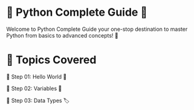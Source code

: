 # 🐍 Python Complete Guide 🚀
Welcome to Python Complete Guide  your one-stop destination to master Python from basics to advanced concepts! 🎯

# 📂 Topics Covered
🔹 Step 01: Hello World 👋

🔹 Step 02: Variables 🚀  

🔹 Step 03: Data Types 🏷️
